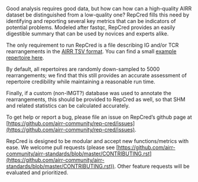 Good analysis requires good data, but how can how can a high-quality 
AIRR dataset be distinguished from a low-quality one? RepCred fills this need 
by identifying and reporting several key metrics that can be 
indicators of potential problems. Modeled after fastqc, RepCred provides an
easily digestible summary that can be used by novices and experts alike.

The only requirement to run RepCred is a file describing IG and/or TCR 
rearrangements in the [AIRR TSV format](https://docs.airr-community.org/en/stable/datarep/rearrangements.html). 
You can find a small <a href="https://raw.githubusercontent.com/airr-community/rep-cred/master/inst/extdata/ExampleDb.tsv" target="_blank">example repertoire here</a>.


By default, all repertoires are randomly down-sampled to 5000 rearrangements; 
we find that this still provides an accurate assessment of repertoire 
credibility while maintaining a reasonable run time.

Finally, if a custom 
(non-IMGT?) database was used to annotate the rearrangements, this should be 
provided to RepCred as well, so that SHM and related statistics can be 
calculated accurately.

To get help or report a bug, please file an issue on RepCred’s github 
page at [https://github.com/airr-community/rep-cred/issues](https://github.com/airr-community/rep-cred/issues).

RepCred is designed to be modular and accept new functions/metrics with ease. We welcome pull requests 
(please see [https://github.com/airr-community/airr-standards/blob/master/CONTRIBUTING.rst](https://github.com/airr-community/airr-standards/blob/master/CONTRIBUTING.rst)). Other feature requests will be evaluated and prioritized.


